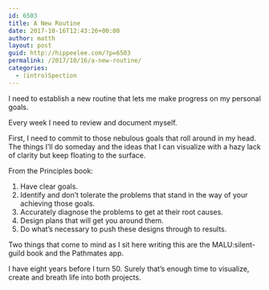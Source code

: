 ```yaml
---
id: 6503
title: A New Routine
date: 2017-10-16T12:43:26+00:00
author: matth
layout: post
guid: http://hippeelee.com/?p=6503
permalink: /2017/10/16/a-new-routine/
categories:
  - (intro)Spection
---
```

I need to establish a new routine that lets me make progress on my personal goals.&nbsp;

Every week I need to review and document myself.&nbsp;

First, I need to commit to those nebulous goals that roll around in my head. The things I’ll do someday and the ideas that I can visualize with a hazy lack of clarity but keep floating to the surface.&nbsp;

From the Principles book:

  1. Have clear goals.
  2. Identify and don’t tolerate the problems that stand in the way of your achieving those goals.
  3. Accurately diagnose the problems to get at their root causes.
  4. Design plans that will get you around them.
  5. Do what’s necessary to push these designs through to results.

Two things that come to mind as I sit here writing this are the MALU:silent-guild book and the Pathmates app.&nbsp;

I have eight years before I turn 50. Surely that’s enough time to visualize, create and breath life into both projects.&nbsp;